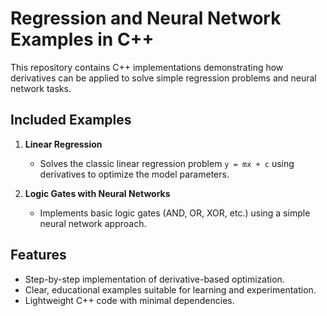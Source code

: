 # Regression and Neural Network Examples in C++

This repository contains C++ implementations demonstrating how derivatives can be applied to solve simple regression problems and neural network tasks.

## Included Examples

1. **Linear Regression**  
   - Solves the classic linear regression problem `y = mx + c` using derivatives to optimize the model parameters.

2. **Logic Gates with Neural Networks**  
   - Implements basic logic gates (AND, OR, XOR, etc.) using a simple neural network approach.

## Features

- Step-by-step implementation of derivative-based optimization.
- Clear, educational examples suitable for learning and experimentation.
- Lightweight C++ code with minimal dependencies.


